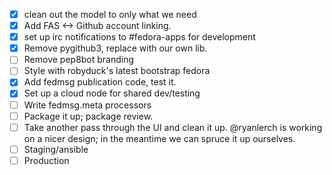 - [X] clean out the model to only what we need
- [X] Add FAS <-> Github account linking.
- [X] set up irc notifications to #fedora-apps for development
- [X] Remove pygithub3, replace with our own lib.
- [ ] Remove pep8bot branding
- [ ] Style with robyduck's latest bootstrap fedora
- [X] Add fedmsg publication code, test it.
- [X] Set up a cloud node for shared dev/testing
- [ ] Write fedmsg.meta processors
- [ ] Package it up; package review.
- [ ] Take another pass through the UI and clean it up.  @ryanlerch is working
      on a nicer design; in the meantime we can spruce it up ourselves.
- [ ] Staging/ansible
- [ ] Production
